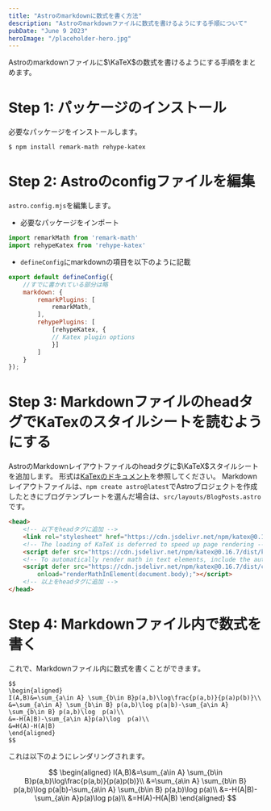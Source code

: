 ```yaml
---
title: "Astroのmarkdownに数式を書く方法"
description: "Astroのmarkdownファイルに数式を書けるようにする手順について"
pubDate: "June 9 2023"
heroImage: "/placeholder-hero.jpg"
---
```

Astroのmarkdownファイルに$\KaTeX$の数式を書けるようにする手順をまとめます。
# Step 1: パッケージのインストール
必要なパッケージをインストールします。
```
$ npm install remark-math rehype-katex
```

# Step 2: Astroのconfigファイルを編集
`astro.config.mjs`を編集します。

- 必要なパッケージをインポート
```javascript
import remarkMath from 'remark-math'
import rehypeKatex from 'rehype-katex'
```

- `defineConfig`にmarkdownの項目を以下のように記載
```javascript
export default defineConfig({
    //すでに書かれている部分は略
    markdown: {
        remarkPlugins: [
            remarkMath,
        ],
        rehypePlugins: [
            [rehypeKatex, {
            // Katex plugin options
            }]
        ]
    }
});
```

# Step 3: MarkdownファイルのheadタグでKaTexのスタイルシートを読むようにする
AstroのMarkdownレイアウトファイルのheadタグに$\KaTeX$スタイルシートを追加します。
形式は[KaTexのドキュメント](https://katex.org/docs/browser.html)を参照してください。
Markdownレイアウトファイルは、`npm create astro@latest`でAstroブロジェクトを作成したときにブログテンプレートを選んだ場合は、`src/layouts/BlogPosts.astro`です。

```html
<head>
    <!-- 以下をheadタグに追加 -->
    <link rel="stylesheet" href="https://cdn.jsdelivr.net/npm/katex@0.16.7/dist/katex.min.css" integrity="sha384-3UiQGuEI4TTMaFmGIZumfRPtfKQ3trwQE2JgosJxCnGmQpL/lJdjpcHkaaFwHlcI" crossorigin="anonymous">
    <!-- The loading of KaTeX is deferred to speed up page rendering -->
    <script defer src="https://cdn.jsdelivr.net/npm/katex@0.16.7/dist/katex.min.js" integrity="sha384-G0zcxDFp5LWZtDuRMnBkk3EphCK1lhEf4UEyEM693ka574TZGwo4IWwS6QLzM/2t" crossorigin="anonymous"></script>
    <!-- To automatically render math in text elements, include the auto-render extension: -->
    <script defer src="https://cdn.jsdelivr.net/npm/katex@0.16.7/dist/contrib/auto-render.min.js" integrity="sha384-+VBxd3r6XgURycqtZ117nYw44OOcIax56Z4dCRWbxyPt0Koah1uHoK0o4+/RRE05" crossorigin="anonymous"
        onload="renderMathInElement(document.body);"></script>
    <!-- 以上をheadタグに追加 -->
</head>
```

# Step 4: Markdownファイル内で数式を書く
これで、Markdownファイル内に数式を書くことができます。

```
$$
\begin{aligned}
I(A,B)&=\sum_{a\in A} \sum_{b\in B}p(a,b)\log\frac{p(a,b)}{p(a)p(b)}\\
&=\sum_{a\in A} \sum_{b\in B} p(a,b)\log p(a|b)-\sum_{a\in A} \sum_{b\in B} p(a,b)\log  p(a)\\
&=-H(A|B)-\sum_{a\in A}p(a)\log  p(a)\\
&=H(A)-H(A|B)
\end{aligned}
$$
```

これは以下のようにレンダリングされます。

$$
\begin{aligned}
I(A,B)&=\sum_{a\in A} \sum_{b\in B}p(a,b)\log\frac{p(a,b)}{p(a)p(b)}\\
&=\sum_{a\in A} \sum_{b\in B} p(a,b)\log p(a|b)-\sum_{a\in A} \sum_{b\in B} p(a,b)\log  p(a)\\
&=-H(A|B)-\sum_{a\in A}p(a)\log  p(a)\\
&=H(A)-H(A|B)
\end{aligned}
$$
